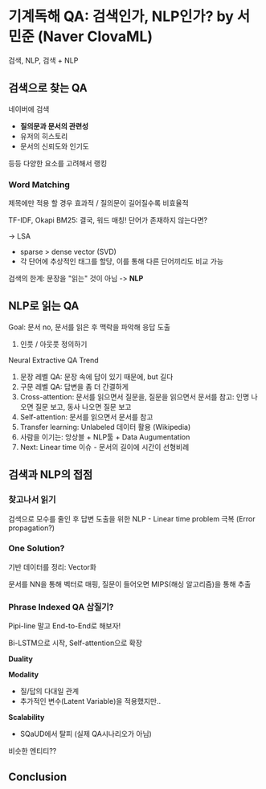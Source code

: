 # 기계독해 QA: 검색인가, NLP인가? by 서민준 (Naver ClovaML)

검색, NLP, 검색 + NLP

## 검색으로 찾는 QA

네이버에 검색

- **질의문과 문서의 관련성**
- 유저의 히스토리
- 문서의 신뢰도와 인기도

등등 다양한 요소를 고려해서 랭킹

### Word Matching

제목에만 적용 할 경우 효과적 / 질의문이 길어질수록 비효율적

TF-IDF, Okapi BM25: 결국, 워드 매칭! 단어가 존재하지 않는다면?

-> LSA

- sparse > dense vector (SVD)
- 각 단어에 추상적인 태그를 할당, 이를 통해 다른 단어끼리도 비교 가능

검색의 한계: 문장을 "읽는" 것이 아님 -> **NLP**

## NLP로 읽는 QA

Goal: 문서 no, 문서를 읽은 후 맥락을 파악해 응답 도출

1. 인풋 / 아웃풋 정의하기

Neural Extractive QA Trend

1. 문장 레벨 QA: 문장 속에 답이 있기 때문에, but 길다
2. 구문 레벨 QA: 답변을 좀 더 간결하게
3. Cross-attention: 문서를 읽으면서 질문을, 질문을 읽으면서 문서를 참고: 인명 나오면 질문 보고, 동사 나오면 질문 보고
4. Self-attention: 문서를 읽으면서 문서를 참고
5. Transfer learning: Unlabeled 데이터 활용 (Wikipedia)
6. 사람을 이기는: 앙상블 + NLP툴 + Data Augumentation
7. Next: Linear time 이슈 - 문서의 길이에 시간이 선형비례

## 검색과 NLP의 접점

### 찾고나서 읽기

검색으로 모수를 줄인 후 답변 도출을 위한 NLP - Linear time problem 극복 (Error propagation?)

### One Solution?

기반 데이터를 정리: Vector화

문서를 NN을 통해 벡터로 매핑, 질문이 들어오면 MIPS(해싱 알고리즘)을 통해 추출

### Phrase Indexed QA 삽질기?

Pipi-line 말고 End-to-End로 해보자!

Bi-LSTM으로 시작, Self-attention으로 확장

**Duality**

**Modality**

- 질/답의 다대일 관계
- 추가적인 변수(Latent Variable)을 적용했지만..

**Scalability**

- SQaUD에서 탈피 (실제 QA시나리오가 아님)

비슷한 엔티티??

## Conclusion


